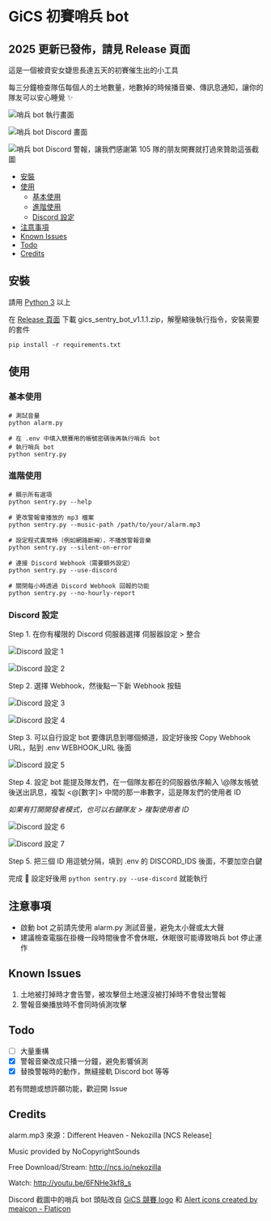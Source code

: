 # GiCS 初賽哨兵 bot

## 2025 更新已發佈，請見 Release 頁面

這是一個被資安女婕思長達五天的初賽催生出的小工具

每三分鐘檢查隊伍每個人的土地數量，地數掉的時候播音樂、傳訊息通知，讓你的隊友可以安心睡覺 :sparkles:

![哨兵 bot 執行畫面](./img/screenshot.png)

![哨兵 bot Discord 畫面](./img/discord_screenshot_1.png)

![哨兵 bot Discord 警報，讓我們感謝第 105 隊的朋友開賽就打過來贊助這張截圖](./img/discord_screenshot_2.png)

- [安裝](#安裝)
- [使用](#使用)
    - [基本使用](#基本使用)
    - [進階使用](#進階使用)
    - [Discord 設定](#discord-設定)
- [注意事項](#注意事項)
- [Known Issues](#known-issues)
- [Todo](#todo)
- [Credits](#credits)

## 安裝
請用 [Python 3](https://www.python.org/downloads/) 以上

在 [Release 頁面](https://github.com/idkidkidkidkidkidkidkidk/gics-sentry-bot/releases/latest) 下載 
gics_sentry_bot_v1.1.1.zip，解壓縮後執行指令，安裝需要的套件

```shell
pip install -r requirements.txt
```


## 使用
### 基本使用
```shell
# 測試音量
python alarm.py

# 在 .env 中填入競賽用的帳號密碼後再執行哨兵 bot
# 執行哨兵 bot
python sentry.py
```


### 進階使用
```shell
# 顯示所有選項
python sentry.py --help

# 更改警報會播放的 mp3 檔案
python sentry.py --music-path /path/to/your/alarm.mp3

# 設定程式異常時（例如網路斷線），不播放警報音樂
python sentry.py --silent-on-error

# 連接 Discord Webhook（需要額外設定）
python sentry.py --use-discord

# 關閉每小時透過 Discord Webhook 回報的功能
python sentry.py --no-hourly-report
```

### Discord 設定

Step 1. 在你有權限的 Discord 伺服器選擇 伺服器設定 > 整合

![Discord 設定 1](./img/discord_setup_1.png)

![Discord 設定 2](./img/discord_setup_2.png)

Step 2. 選擇 Webhook，然後點一下新 Webhook 按鈕

![Discord 設定 3](./img/discord_setup_3.png)

![Discord 設定 4](./img/discord_setup_4.png)

Step 3. 可以自行設定 bot 要傳訊息到哪個頻道，設定好後按 Copy Webhook URL，貼到 .env WEBHOOK_URL 後面

![Discord 設定 5](./img/discord_setup_5.png)


Step 4. 設定 bot 能提及隊友們，在一個隊友都在的伺服器依序輸入 \\@隊友帳號 後送出訊息，複製 <@[數字]> 中間的那一串數字，這是隊友們的使用者 ID

*如果有打開開發者模式，也可以右鍵隊友 > 複製使用者 ID*

![Discord 設定 6](./img/discord_setup_6.png)

![Discord 設定 7](./img/discord_setup_7.png)

Step 5. 把三個 ID 用逗號分隔，填到 .env 的 DISCORD_IDS 後面，不要加空白鍵


完成 :tada: 設定好後用 `python sentry.py --use-discord` 就能執行


## 注意事項
- 啟動 bot 之前請先使用 alarm.py 測試音量，避免太小聲或太大聲
- 建議檢查電腦在掛機一段時間後會不會休眠，休眠很可能導致哨兵 bot 停止運作


## Known Issues
1. 土地被打掉時才會告警，被攻擊但土地還沒被打掉時不會發出警報
2. 警報音樂播放時不會同時偵測攻擊


## Todo
- [ ] 大量重構
- [x] 警報音樂改成只播一分鐘，避免影響偵測
- [x] 替換警報時的動作，無縫接軌 Discord bot 等等

若有問題或想許願功能，歡迎開 Issue


## Credits
alarm.mp3 來源：Different Heaven - Nekozilla [NCS Release]

Music provided by NoCopyrightSounds

Free Download/Stream: http://ncs.io/nekozilla

Watch: http://youtu.be/6FNHe3kf8_s


Discord 截圖中的哨兵 bot 頭貼改自 [GiCS 競賽 logo](https://gics.tw/) 和 [Alert icons created by meaicon - Flaticon](https://www.flaticon.com/free-icons/alert)
